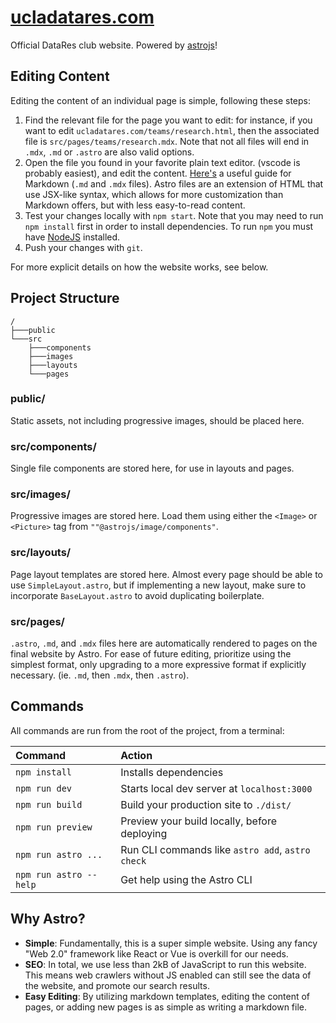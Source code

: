 # [ucladatares.com](https://www.ucladatares.com)

Official DataRes club website. Powered by [astrojs](https://astro.build/)!

## Editing Content

Editing the content of an individual page is simple, following these steps:

1. Find the relevant file for the page you want to edit: for instance, if you want to edit `ucladatares.com/teams/research.html`, then the associated file is `src/pages/teams/research.mdx`. Note that not all files will end in `.mdx`, `.md` or `.astro` are also valid options.
2. Open the file you found in your favorite plain text editor. (vscode is probably easiest), and edit the content.
[Here's](https://www.markdownguide.org/) a useful guide for Markdown (`.md` and `.mdx` files). Astro files are an extension of HTML that use JSX-like syntax, which allows for more customization than Markdown offers, but with less easy-to-read content.
3. Test your changes locally with `npm start`. Note that you may need to run `npm install` first in order to install dependencies. To run `npm` you must have [NodeJS](https://nodejs.org/en/) installed.
4. Push your changes with `git`.

For more explicit details on how the website works, see below.

## Project Structure

```
/
├───public
└───src
    ├───components
    ├───images
    ├───layouts
    └───pages
```

### public/

Static assets, not including progressive images, should be placed here.

### src/components/

Single file components are stored here, for use in layouts and pages.

### src/images/

Progressive images are stored here. Load them using either the `<Image>` or `<Picture>` tag from `""@astrojs/image/components"`.

### src/layouts/

Page layout templates are stored here. Almost every page should be able to use `SimpleLayout.astro`, but if implementing a new layout, make sure to incorporate `BaseLayout.astro` to avoid duplicating boilerplate.

### src/pages/

`.astro`, `.md`, and `.mdx` files here are automatically rendered to pages on the final website by Astro. For ease of future editing, prioritize using the simplest format, only upgrading to a more expressive format if explicitly necessary. (ie. `.md`, then `.mdx`, then `.astro`).

## Commands

All commands are run from the root of the project, from a terminal:

| Command                | Action                                           |
| :--------------------- | :----------------------------------------------- |
| `npm install`          | Installs dependencies                            |
| `npm run dev`          | Starts local dev server at `localhost:3000`      |
| `npm run build`        | Build your production site to `./dist/`          |
| `npm run preview`      | Preview your build locally, before deploying     |
| `npm run astro ...`    | Run CLI commands like `astro add`, `astro check` |
| `npm run astro --help` | Get help using the Astro CLI                     |

## Why Astro?

- **Simple**: Fundamentally, this is a super simple website. Using any fancy "Web 2.0" framework like React or Vue is overkill for our needs.
- **SEO**: In total, we use less than 2kB of JavaScript to run this website. This means web crawlers without JS enabled can still see the data of the website, and promote our search results.
- **Easy Editing**: By utilizing markdown templates, editing the content of pages, or adding new pages is as simple as writing a markdown file.
